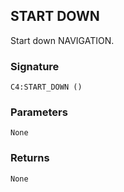## START DOWN

Start down NAVIGATION.


###  Signature

`C4:START_DOWN ()`


### Parameters

`None`


### Returns

`None`